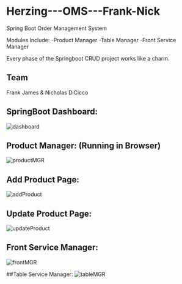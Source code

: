 # Herzing---OMS---Frank-Nick

Spring Boot Order Management System

Modules Include: -Product Manager -Table Manager -Front Service Manager

Every phase of the Springboot CRUD project works like a charm.

## Team
 Frank James & Nicholas DiCicco
 
 ## SpringBoot Dashboard:
 ![dashboard](https://user-images.githubusercontent.com/105193513/226145967-f75571ac-a14a-4659-b87a-99f96a54f259.png)

## Product Manager: (Running in Browser)
![productMGR](https://user-images.githubusercontent.com/105193513/226145981-32d1145d-afd2-4e6f-bb50-e27e0c04d084.png)

## Add Product Page:
![addProduct](https://user-images.githubusercontent.com/105193513/226146001-d2c4c644-313a-49ec-9268-ff6bf0111f3f.png)

## Update Product Page:
![updateProduct](https://user-images.githubusercontent.com/105193513/226146015-8b2b020e-38d0-42dd-9acb-8fd9742295a2.png)

## Front Service Manager:
![frontMGR](https://user-images.githubusercontent.com/105193513/226146020-0a87d3bd-319a-42f5-8ca5-9af6102ae31c.png)

##Table Service Manager:
![tableMGR](https://user-images.githubusercontent.com/105193513/226146030-536ce48d-8ad8-4296-ae10-ec6716fe66e7.png)

